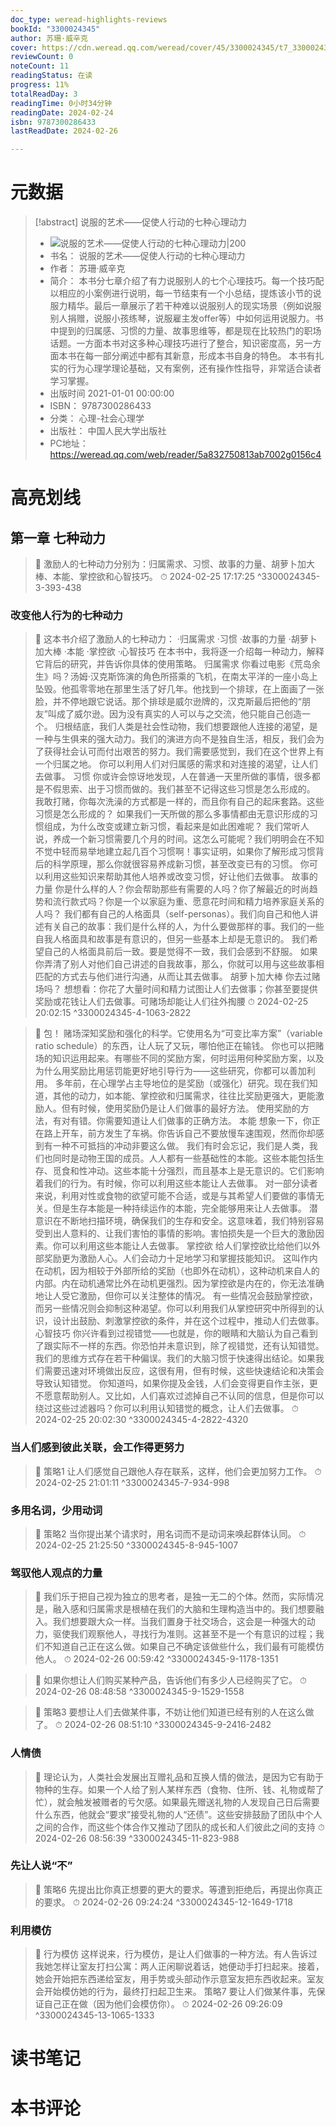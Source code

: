 ```yaml
---
doc_type: weread-highlights-reviews
bookId: "3300024345"
author: 苏珊·威辛克
cover: https://cdn.weread.qq.com/weread/cover/45/3300024345/t7_3300024345.jpg
reviewCount: 0
noteCount: 11
readingStatus: 在读
progress: 11%
totalReadDay: 3
readingTime: 0小时34分钟
readingDate: 2024-02-24
isbn: 9787300286433
lastReadDate: 2024-02-26

---
```

# 元数据
> [!abstract] 说服的艺术——促使人行动的七种心理动力
> - ![ 说服的艺术——促使人行动的七种心理动力|200](https://cdn.weread.qq.com/weread/cover/45/3300024345/t7_3300024345.jpg)
> - 书名： 说服的艺术——促使人行动的七种心理动力
> - 作者： 苏珊·威辛克
> - 简介： 本书分七章介绍了有力说服别人的七个心理技巧。每一个技巧配以相应的小案例进行说明，每一节结束有一个小总结，提炼该小节的说服力精华。最后一章展示了若干种难以说服别人的现实场景（例如说服别人捐赠，说服小孩练琴，说服雇主发offer等）中如何运用说服力。书中提到的归属感、习惯的力量、故事思维等，都是现在比较热门的职场话题。一方面本书对这多种心理技巧进行了整合，知识密度高，另一方面本书在每一部分阐述中都有其新意，形成本书自身的特色。 本书有扎实的行为心理学理论基础，又有案例，还有操作性指导，非常适合读者学习掌握。
> - 出版时间 2021-01-01 00:00:00
> - ISBN： 9787300286433
> - 分类： 心理-社会心理学
> - 出版社： 中国人民大学出版社
> - PC地址：https://weread.qq.com/web/reader/5a832750813ab7002g0156c4

# 高亮划线

## 第一章 七种动力

> 📌 激励人的七种动力分别为：归属需求、习惯、故事的力量、胡萝卜加大棒、本能、掌控欲和心智技巧。 
> ⏱ 2024-02-25 17:17:25 ^3300024345-3-393-438

### 改变他人行为的七种动力

> 📌 这本书介绍了激励人的七种动力：
·归属需求
·习惯
·故事的力量
·胡萝卜加大棒
·本能
·掌控欲
·心智技巧
在本书中，我将逐一介绍每一种动力，解释它背后的研究，并告诉你具体的使用策略。
归属需求
你看过电影《荒岛余生》吗？汤姆·汉克斯饰演的角色所搭乘的飞机，在南太平洋的一座小岛上坠毁。他孤零零地在那里生活了好几年。他找到一个排球，在上面画了一张脸，并不停地跟它说话。那个排球是威尔逊牌的，汉克斯最后把他的“朋友”叫成了威尔逊。因为没有真实的人可以与之交流，他只能自己创造一个。
归根结底，我们人类是社会性动物，我们想要跟他人连接的渴望，是一种与生俱来的强大动力。我们的演进方向不是独自生活，相反，我们会为了获得社会认可而付出艰苦的努力。我们需要感觉到，我们在这个世界上有一个归属之地。
你可以利用人们对归属感的需求和对连接的渴望，让人们去做事。
习惯
你或许会惊讶地发现，人在普通一天里所做的事情，很多都是不假思索、出于习惯而做的。我们甚至不记得这些习惯是怎么形成的。
我敢打赌，你每次洗澡的方式都是一样的，而且你有自己的起床套路。这些习惯是怎么形成的？
如果我们一天所做的那么多事情都由无意识形成的习惯组成，为什么改变或建立新习惯，看起来是如此困难呢？
我们常听人说，养成一个新习惯需要几个月的时间。这怎么可能呢？我们明明会在不知不觉中轻而易举地建立起几百个习惯啊！事实证明，如果你了解形成习惯背后的科学原理，那么你就很容易养成新习惯，甚至改变已有的习惯。
你可以利用这些知识来帮助其他人培养或改变习惯，好让他们去做事。
故事的力量
你是什么样的人？你会帮助那些有需要的人吗？你了解最近的时尚趋势和流行款式吗？你是一个以家庭为重、愿意花时间和精力培养家庭关系的人吗？
我们都有自己的人格面具（self-personas）。我们向自己和他人讲述有关自己的故事：我们是什么样的人，为什么要做那样的事。我们的一些自我人格面具和故事是有意识的，但另一些基本上却是无意识的。
我们希望自己的人格面具前后一致。要是觉得不一致，我们会感到不舒服。
如果你弄清了别人对他们自己讲述的自我故事，那么，你就可以用与这些故事相匹配的方式去与他们进行沟通，从而让其去做事。
胡萝卜加大棒
你去过赌场吗？
想想看：你花了大量时间和精力试图让人们去做事；你甚至要提供奖励或花钱让人们去做事。可赌场却能让人们往外掏腰 
> ⏱ 2024-02-25 20:02:15 ^3300024345-4-1063-2822

> 📌 包！
赌场深知奖励和强化的科学。它使用名为“可变比率方案”（variable ratio schedule）的东西，让人玩了又玩，哪怕他正在输钱。
你也可以把赌场的知识运用起来。有哪些不同的奖励方案，何时运用何种奖励方案，以及为什么用奖励比用惩罚能更好地引导行为——这些研究，你都可以善加利用。
多年前，在心理学占主导地位的是奖励（或强化）研究。现在我们知道，其他的动力，如本能、掌控欲和归属需求，往往比奖励更强大，更能激励人。但有时候，使用奖励仍是让人们做事的最好方法。
使用奖励的方法，有对有错。你需要知道让人们做事的正确方法。
本能
想象一下，你正在路上开车，前方发生了车祸。你告诉自己不要放慢车速围观，然而你却感到有一种不可抵挡的冲动非要这么做。
我们有时会忘记，我们是人类，我们也同时是动物王国的成员。人人都有一些基础性的本能。这些本能包括生存、觅食和性冲动。这些本能十分强烈，而且基本上是无意识的。它们影响着我们的行为。有时候，你可以利用这些本能让人去做事。
对一部分读者来说，利用对性或食物的欲望可能不合适，或是与其希望人们要做的事情无关。但是生存本能是一种持续运作的本能，完全能够用来让人去做事。
潜意识在不断地扫描环境，确保我们的生存和安全。这意味着，我们特别容易受到出人意料的、让我们害怕的事情的影响。害怕损失是一个巨大的激励因素。你可以利用这些本能让人去做事。
掌控欲
给人们掌控欲比给他们以外部奖励更为激励人心。人们会动力十足地学习和掌握技能知识。
这叫作内在动机，因为相较于外部所给的奖励（也即外在动机），这种动机来自人的内部。内在动机通常比外在动机更强烈。因为掌控欲是内在的，你无法准确地让人受它激励，但你可以关注整体的情况。
有一些情况会鼓励掌控欲，而另一些情况则会抑制这种渴望。你可以利用我们从掌控研究中所得到的认识，设计出鼓励、刺激掌控欲的条件，并在这个过程中，推动人们去做事。
心智技巧
你兴许看到过视错觉——也就是，你的眼睛和大脑认为自己看到了跟实际不一样的东西。你恐怕并未意识到，除了视错觉，还有认知错觉。我们的思维方式存在若干种偏误。我们的大脑习惯于快速得出结论。如果我们需要迅速对环境做出反应，这很有用，但有时候，这些快速结论和决策会导致认知错觉。
你知道吗，如果你提及金钱，人们会变得更自作主张，更不愿意帮助别人。又比如，人们喜欢过滤掉自己不认同的信息，但是你可以绕过这些过滤器吗？你可以利用认知错觉的概念，让人们去做事。 
> ⏱ 2024-02-25 20:02:30 ^3300024345-4-2822-4320

### 当人们感到彼此关联，会工作得更努力

> 📌 策略1
让人们感觉自己跟他人存在联系，这样，他们会更加努力工作。 
> ⏱ 2024-02-25 21:01:11 ^3300024345-7-934-998

### 多用名词，少用动词

> 📌 策略2
当你提出某个请求时，用名词而不是动词来唤起群体认同。 
> ⏱ 2024-02-25 21:25:50 ^3300024345-8-945-1007

### 驾驭他人观点的力量

> 📌 我们乐于把自己视为独立的思考者，是独一无二的个体。然而，实际情况是，融入感和归属需求是根植在我们的大脑和生理构造当中的。我们想要融入。我们想要跟大众一样。当我们置身于社交场合，这会是一种强大的动力，驱使我们观察他人，寻找行为准则。这甚至不是一个有意识的过程；我们不知道自己正在这么做。如果自己不确定该做些什么，我们最有可能模仿他人。 
> ⏱ 2024-02-26 00:59:42 ^3300024345-9-1178-1351

> 📌 如果你想让人们购买某种产品，告诉他们有多少人已经购买了它。 
> ⏱ 2024-02-26 08:48:58 ^3300024345-9-1529-1558

> 📌 策略3
要想让人们去做某件事，不妨让他们知道已经有别的人在这么做了。 
> ⏱ 2024-02-26 08:51:10 ^3300024345-9-2416-2482

### 人情债

> 📌 理论认为，人类社会发展出互赠礼品和互换人情的做法，是因为它有助于物种的生存。如果一个人给了别人某样东西（食物、住所、钱、礼物或帮了忙），就会触发被赠者的亏欠感。如果最先赠送礼物的人发现自己日后需要什么东西，他就会“要求”接受礼物的人“还债”。这些安排鼓励了团队中个人之间的合作，而这些个体合作又推动了团队的成长和人们彼此之间的支持 
> ⏱ 2024-02-26 08:56:39 ^3300024345-11-823-988

### 先让人说“不”

> 📌 策略6
先提出比你真正想要的更大的要求。等遭到拒绝后，再提出你真正的要求。 
> ⏱ 2024-02-26 09:24:24 ^3300024345-12-1649-1718

### 利用模仿

> 📌 行为模仿
这样说来，行为模仿，是让人们做事的一种方法。有人告诉过我她怎样让室友打扫公寓：两人正闲聊说着话，她便动手打扫起来。接着，她会开始把东西递给室友，用手势或头部动作示意室友把东西收起来。室友会开始模仿她的行为，最终打扫起卫生来。
策略7
要让人们做某件事，先保证自己正在做（因为他们会模仿你）。 
> ⏱ 2024-02-26 09:26:09 ^3300024345-13-1065-1333

# 读书笔记

# 本书评论
